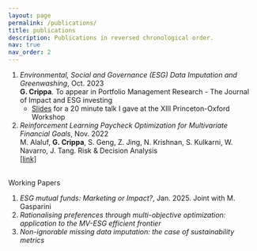 ```yaml
---
layout: page
permalink: /publications/
title: publications
description: Publications in reversed chronological order. 
nav: true
nav_order: 2
---
```


1. *Environmental, Social and Governance (ESG) Data Imputation and Greenwashing*, Oct. 2023\
   **G. Crippa**. To appear in Portfolio Management Research - The Journal of Impact and ESG investing
   * [Slides](https://drive.google.com/file/d/1Wd0nXM_LUyEyuKxBs3GDH3qITiSzKX6e/view?usp=share_link) for a 20 minute talk I gave at the XIII Princeton-Oxford Workshop
2. *Reinforcement Learning Paycheck Optimization for Multivariate Financial Goals*, Nov. 2022\
   M. Alaluf, **G. Crippa**, S. Geng, Z. Jing, N. Krishnan, S. Kulkarni, W. Navarro, J. Tang. Risk & Decision Analysis\
   [[link]](https://sircar.princeton.edu/sites/g/files/toruqf5981/files/documents/paycheck_final.pdf)

\
Working Papers
1. *ESG mutual funds: Marketing or Impact?*, Jan. 2025. Joint with M. Gasparini
2. *Rationalising preferences through multi-objective optimization: application to the MV-ESG efficient frontier*
3. *Non-ignorable missing data imputation: the case of sustainability metrics*
